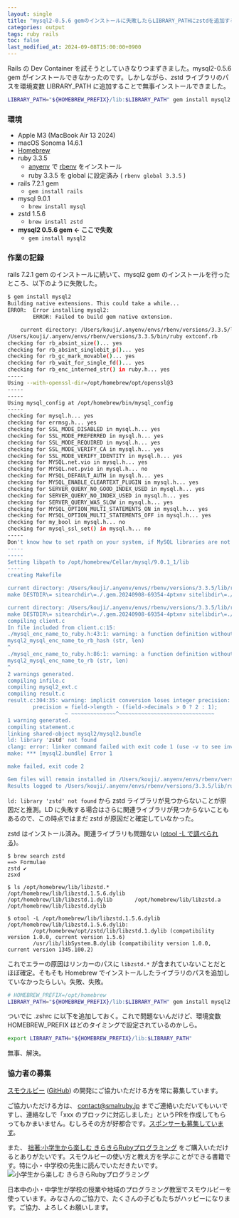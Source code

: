 ```yaml
---
layout: single
title: "mysql2-0.5.6 gemのインストールに失敗したらLIBRARY_PATHにzstdを追加すること"
categories: output
tags: ruby rails
toc: false
last_modified_at: 2024-09-08T15:00:00+0900
---
```


Rails の Dev Container を試そうとしていきなりつまずきました。mysql2-0.5.6 gem がインストールできなかったのです。しかしながら、zstd ライブラリのパスを環境変数 LIBRARY_PATH に追加することで無事インストールできました。

```bash
LIBRARY_PATH="${HOMEBREW_PREFIX}/lib:$LIBRARY_PATH" gem install mysql2
```

### 環境

- Apple M3 (MacBook Air 13 2024)
- macOS Sonoma 14.6.1
- [Homebrew](https://brew.sh/ja/)
- ruby 3.3.5
  - [anyenv](https://github.com/anyenv/anyenv) で [rbenv](https://github.com/rbenv/rbenv) をインストール
  - ruby 3.3.5 を global に設定済み ( `rbenv global 3.3.5` )
- rails 7.2.1 gem
  - `gem install rails`
- mysql 9.0.1
  - `brew install mysql`
- zstd 1.5.6
  - `brew install zstd`
- **mysql2 0.5.6 gem ← ここで失敗**
  - `gem install mysql2`

### 作業の記録

rails 7.2.1 gem のインストールに続いて、mysql2 gem のインストールを行ったところ、以下のように失敗した。

```bash
$ gem install mysql2
Building native extensions. This could take a while...
ERROR:  Error installing mysql2:
        ERROR: Failed to build gem native extension.

    current directory: /Users/kouji/.anyenv/envs/rbenv/versions/3.3.5/lib/ruby/gems/3.3.0/gems/mysql2-0.5.6/ext/mysql2
/Users/kouji/.anyenv/envs/rbenv/versions/3.3.5/bin/ruby extconf.rb
checking for rb_absint_size()... yes
checking for rb_absint_singlebit_p()... yes
checking for rb_gc_mark_movable()... yes
checking for rb_wait_for_single_fd()... yes
checking for rb_enc_interned_str() in ruby.h... yes
-----
Using --with-openssl-dir=/opt/homebrew/opt/openssl@3
-----
-----
Using mysql_config at /opt/homebrew/bin/mysql_config
-----
checking for mysql.h... yes
checking for errmsg.h... yes
checking for SSL_MODE_DISABLED in mysql.h... yes
checking for SSL_MODE_PREFERRED in mysql.h... yes
checking for SSL_MODE_REQUIRED in mysql.h... yes
checking for SSL_MODE_VERIFY_CA in mysql.h... yes
checking for SSL_MODE_VERIFY_IDENTITY in mysql.h... yes
checking for MYSQL.net.vio in mysql.h... yes
checking for MYSQL.net.pvio in mysql.h... no
checking for MYSQL_DEFAULT_AUTH in mysql.h... yes
checking for MYSQL_ENABLE_CLEARTEXT_PLUGIN in mysql.h... yes
checking for SERVER_QUERY_NO_GOOD_INDEX_USED in mysql.h... yes
checking for SERVER_QUERY_NO_INDEX_USED in mysql.h... yes
checking for SERVER_QUERY_WAS_SLOW in mysql.h... yes
checking for MYSQL_OPTION_MULTI_STATEMENTS_ON in mysql.h... yes
checking for MYSQL_OPTION_MULTI_STATEMENTS_OFF in mysql.h... yes
checking for my_bool in mysql.h... no
checking for mysql_ssl_set() in mysql.h... no
-----
Don't know how to set rpath on your system, if MySQL libraries are not in path mysql2 may not load
-----
-----
Setting libpath to /opt/homebrew/Cellar/mysql/9.0.1_1/lib
-----
creating Makefile

current directory: /Users/kouji/.anyenv/envs/rbenv/versions/3.3.5/lib/ruby/gems/3.3.0/gems/mysql2-0.5.6/ext/mysql2
make DESTDIR\= sitearchdir\=./.gem.20240908-69354-4ptxnv sitelibdir\=./.gem.20240908-69354-4ptxnv clean

current directory: /Users/kouji/.anyenv/envs/rbenv/versions/3.3.5/lib/ruby/gems/3.3.0/gems/mysql2-0.5.6/ext/mysql2
make DESTDIR\= sitearchdir\=./.gem.20240908-69354-4ptxnv sitelibdir\=./.gem.20240908-69354-4ptxnv
compiling client.c
In file included from client.c:15:
./mysql_enc_name_to_ruby.h:43:1: warning: a function definition without a prototype is deprecated in all versions of C and is not supported in C2x [-Wdeprecated-non-prototype]
mysql2_mysql_enc_name_to_rb_hash (str, len)
^
./mysql_enc_name_to_ruby.h:86:1: warning: a function definition without a prototype is deprecated in all versions of C and is not supported in C2x [-Wdeprecated-non-prototype]
mysql2_mysql_enc_name_to_rb (str, len)
^
2 warnings generated.
compiling infile.c
compiling mysql2_ext.c
compiling result.c
result.c:304:35: warning: implicit conversion loses integer precision: 'unsigned long' to 'int' [-Wshorten-64-to-32]
        precision = field->length - (field->decimals > 0 ? 2 : 1);
                  ~ ~~~~~~~~~~~~~~^~~~~~~~~~~~~~~~~~~~~~~~~~~~~~~
1 warning generated.
compiling statement.c
linking shared-object mysql2/mysql2.bundle
ld: library 'zstd' not found
clang: error: linker command failed with exit code 1 (use -v to see invocation)
make: *** [mysql2.bundle] Error 1

make failed, exit code 2

Gem files will remain installed in /Users/kouji/.anyenv/envs/rbenv/versions/3.3.5/lib/ruby/gems/3.3.0/gems/mysql2-0.5.6 for inspection.
Results logged to /Users/kouji/.anyenv/envs/rbenv/versions/3.3.5/lib/ruby/gems/3.3.0/extensions/arm64-darwin-23/3.3.0/mysql2-0.5.6/gem_make.out
```

`ld: library 'zstd' not found` から zstd ライブラリが見つからないことが原因だと推測。LD に失敗する場合はさらに関連ライブラリが見つからないこともあるので、この時点ではまだ zstd が原因だと確定していなかった。

zstd はインストール済み。関連ライブラリも問題ない ([otool -L で調べられる](https://qiita.com/Lewuathe/items/c31edcc9303708cefe3e))。

```text
$ brew search zstd
==> Formulae
zstd ✔                                                                                                   zsxd

$ ls /opt/homebrew/lib/libzstd.*
/opt/homebrew/lib/libzstd.1.5.6.dylib   /opt/homebrew/lib/libzstd.1.dylib       /opt/homebrew/lib/libzstd.a             /opt/homebrew/lib/libzstd.dylib

$ otool -L /opt/homebrew/lib/libzstd.1.5.6.dylib
/opt/homebrew/lib/libzstd.1.5.6.dylib:
        /opt/homebrew/opt/zstd/lib/libzstd.1.dylib (compatibility version 1.0.0, current version 1.5.6)
        /usr/lib/libSystem.B.dylib (compatibility version 1.0.0, current version 1345.100.2)
```

これでエラーの原因はリンカーのパスに `libzstd.*` が含まれていないことだとほぼ確定。そもそも Homebrew でインストールしたライブラリのパスを追加していなかったらしい。失敗、失敗。

```bash
# HOMEBREW_PREFIX=/opt/homebrew
LIBRARY_PATH="${HOMEBREW_PREFIX}/lib:$LIBRARY_PATH" gem install mysql2
```

ついでに .zshrc に以下を追加しておく。これで問題ないんだけど、環境変数 HOMEBREW_PREFIX はどのタイミングで設定されているのかしら。

```zsh
export LIBRARY_PATH="${HOMEBREW_PREFIX}/lib:$LIBRARY_PATH"
```

無事、解決。

### 協力者の募集

[スモウルビー](https://smalruby.app) ([GitHub](https://github.com/smalruby/smalruby3-develop)) の開発にご協力いただける方を常に募集しています。

ご協力いただける方は、 contact@smalruby.jp までご連絡いただいてもいいですし、連絡なしで「xxx のブロックに対応しました」というPRを作成してもらってもかまいません。むしろその方が好都合です。[スポンサーも募集しています](https://github.com/sponsors/smalruby)。

また、 [拙著:小学生から楽しむ きらきらRubyプログラミング](https://amzn.to/3SLNXrk) をご購入いただけるとありがたいです。スモウルビーの使い方と教え方を学ぶことができる書籍です。特に小・中学校の先生に読んでいただきたいです。
<img src="https://m.media-amazon.com/images/I/91Vcir5bhiL._AC_UL320_.jpg" srcset="https://m.media-amazon.com/images/I/91Vcir5bhiL._AC_UL320_.jpg 1x, https://m.media-amazon.com/images/I/91Vcir5bhiL._AC_UL480_FMwebp_QL65_.jpg 1.5x, https://m.media-amazon.com/images/I/91Vcir5bhiL._AC_UL640_FMwebp_QL65_.jpg 2x, https://m.media-amazon.com/images/I/91Vcir5bhiL._AC_UL800_FMwebp_QL65_.jpg 2.5x, https://m.media-amazon.com/images/I/91Vcir5bhiL._AC_UL960_FMwebp_QL65_.jpg 3x" alt="小学生から楽しむ きらきらRubyプログラミング">

日本中の小・中学生が学校の授業や地域のプログラミング教室でスモウルビーを使っています。みなさんのご協力で、たくさんの子どもたちがハッピーになります。ご協力、よろしくお願いします。

